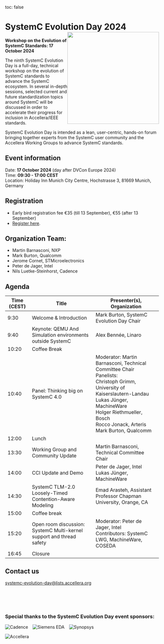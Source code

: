 toc: false

# SystemC Evolution Day 2024 <img style="float: right; width:300px;" src="/images/systemC-evolution-day-2024-logo-500px.png">

**Workshop on the Evolution of SystemC Standards: 17 October 2024**

The ninth SystemC Evolution Day is a full-day, technical workshop on the evolution of SystemC standards to advance the SystemC ecosystem. In several in-depth sessions, selected current and future standardization topics around SystemC will be discussed in order to accelerate their progress for inclusion in Accellera/IEEE standards.

SystemC Evolution Day is intended as a lean, user-centric, hands-on forum bringing together experts from the SystemC user community and the Accellera Working Groups to advance SystemC standards.

## Event information

Date: **17 October 2024** (day after DVCon Europe 2024)<br>
Time: **09:30 - 17:00 CEST**<br>
Location: Holiday Inn Munich City Centre, Hochstrasse 3, 81669 Munich, Germany

<!--
## Call for Contributions is now Open!

We welcome your contributions on ideas for additions and improvements to SystemC and its further standardization. Current activities in Accellera cover topics such as SystemC language, Transaction-level Modeling (TLM), Configuration, Control & Inspection (CCI), Analog/Mixed Signal (AMS), High-level Synthesis (HLS), and Verification.

You can contribute with sharing insights from your own projects and studies, as well as with follow-up topics from previous SystemC Evolution Days. Topics related to specific application domains, such as automotive, communications, and industrial automation, are also welcome.

Please submit your proposal before **1 August** to [systemc-evolution-day@lists.accellera.org](mailto:systemc-evolution-day@lists.accellera.org).
-->
## Registration

* Early bird registration fee €35 (till 13 September), €55 (after 13 September)
* [Register here](https://dvcon-europe.org/registration).

## Organization Team:

 * Martin Barnasconi, NXP
 * Mark Burton, Qualcomm
 * Jerome Cornet, STMicroelectronics
 * Peter de Jager, Intel
 * Nils Luetke-Steinhorst, Cadence

## Agenda

| Time (CEST) | Title | Presenter(s), Organization |
| --------------------- | ---------------- | -------------------------------- |
| 9:30 | Welcome & Introduction | Mark Burton, SystemC Evolution Day Chair |
| 9:40 | Keynote: QEMU And Simulation environments outside SystemC | Alex Bennée, Linaro |
| 10:20 | Coffee Break |
| 10:40 | Panel: Thinking big on SystemC 4.0 |  Moderator: Martin Barnasconi,  Technical Committee Chair<br>Panelists:<br>Christoph Grimm, University of Kaiserslautern-Landau<br>Lukas Jünger, MachineWare<br>Holger Riethmueller, Bosch<br>Rocco Jonack, Arteris<br>Mark Burton, Qualcomm |
| 12:00 | Lunch |
| 13:30 | Working Group and Community Update | Martin Barnasconi, Technical Committee Chair |
| 14:00 | CCI Update and Demo | Peter de Jager, Intel<br>Lukas Jünger, MachineWare |
| 14:30 | SystemC TLM-2.0 Loosely-Timed Contention-Aware Modeling | Emad Arasteh, Assistant Professor Chapman University, Orange, CA |
| 15:00 | Coffee break |
| 15:20 | Open room discussion: SystemC Multi-kernel support and thread safety | Moderator: Peter de Jager, Intel<br>Contributors: SystemC LWG, MachineWare, COSEDA |
| 16:45 | Closure |

## Contact us

[systemc-evolution-day@lists.accellera.org](mailto:systemc-evolution-day@lists.accellera.org)
<br><br><br><br><br>
### Special thanks to the SystemC Evolution Day event sponsors:

<p><a href="http://www.cadence.com/" target="_blank" rel="noopener noreferrer"><img style="display: inline-block; padding-right: 15px;" src="/images/logo-cadence-sponsor.png" alt="Cadence" /></a><a href="http://www.mentor.com/" target="_blank" rel="noopener noreferrer"><img style="display: inline-block; padding-right: 15px;" src="/images/logo-siemens-sponsor.png" alt="Siemens EDA" /></a><a href="http://www.synopsys.com/" target="_blank" rel="noopener noreferrer"><img style="display: inline-block;" src="/images/logo-synopsys-sponsor.png" alt="Synopsys" /></a></p>
<p><a href="http://www.accellera.ogr/" target="_blank" rel="noopener noreferrer"><img style="display: inline-block;" src="/images/logo_accellera.png" alt="Accellera" /></a></p>
